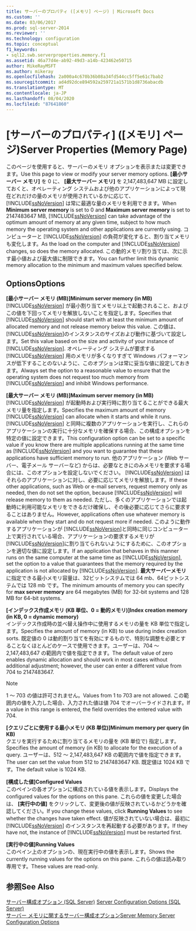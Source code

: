 ```yaml
---
title: サーバーのプロパティ ([メモリ] ページ) | Microsoft Docs
ms.custom: ''
ms.date: 03/06/2017
ms.prod: sql-server-2014
ms.reviewer: ''
ms.technology: configuration
ms.topic: conceptual
f1_keywords:
- sql12.swb.serverproperties.memory.f1
ms.assetid: 46a77d4e-ab92-49d3-a14b-423462e50715
author: MikeRayMSFT
ms.author: mikeray
ms.openlocfilehash: 2a000a4c670b36b08a34fd544cc5ff5e61c7bab2
ms.sourcegitcommit: ad4d92dce894592a259721a1571b1d8736abacdb
ms.translationtype: MT
ms.contentlocale: ja-JP
ms.lasthandoff: 08/04/2020
ms.locfileid: "87641860"
---
```

# <a name="server-properties-memory-page"></a><span data-ttu-id="8b5df-102">[サーバーのプロパティ] ([メモリ] ページ)</span><span class="sxs-lookup"><span data-stu-id="8b5df-102">Server Properties (Memory Page)</span></span>
  <span data-ttu-id="8b5df-103">このページを使用すると、サーバーのメモリ オプションを表示または変更できます。</span><span class="sxs-lookup"><span data-stu-id="8b5df-103">Use this page to view or modify your server memory options.</span></span> <span data-ttu-id="8b5df-104">**[最小サーバー メモリ]** を 0 に、 **[最大サーバー メモリ]** を 2,147,483,647 MB に設定しておくと、オペレーティング システムおよび他のアプリケーションによって現在どれだけの量のメモリが使用されているかに応じて、 [!INCLUDE[ssNoVersion](../../includes/ssnoversion-md.md)] は常に最適な量のメモリを利用できます。</span><span class="sxs-lookup"><span data-stu-id="8b5df-104">When **Minimum server memory** is set to 0 and **Maximum server memory** is set to 2147483647 MB, [!INCLUDE[ssNoVersion](../../includes/ssnoversion-md.md)] can take advantage of the optimum amount of memory at any given time, subject to how much memory the operating system and other applications are currently using.</span></span> <span data-ttu-id="8b5df-105">コンピューターと [!INCLUDE[ssNoVersion](../../includes/ssnoversion-md.md)] の負荷が変化すると、割り当てメモリも変化します。</span><span class="sxs-lookup"><span data-stu-id="8b5df-105">As the load on the computer and [!INCLUDE[ssNoVersion](../../includes/ssnoversion-md.md)] changes, so does the memory allocated.</span></span> <span data-ttu-id="8b5df-106">この動的メモリ割り当ては、次に示す最小値および最大値に制限できます。</span><span class="sxs-lookup"><span data-stu-id="8b5df-106">You can further limit this dynamic memory allocation to the minimum and maximum values specified below.</span></span>  
  
## <a name="options"></a><span data-ttu-id="8b5df-107">Options</span><span class="sxs-lookup"><span data-stu-id="8b5df-107">Options</span></span>  
 <span data-ttu-id="8b5df-108">**[最小サーバー メモリ (MB)]**</span><span class="sxs-lookup"><span data-stu-id="8b5df-108">**Minimum server memory (in MB)**</span></span>  
 <span data-ttu-id="8b5df-109">[!INCLUDE[ssNoVersion](../../includes/ssnoversion-md.md)] が最小割り当てメモリ以上で起動されること、およびこの値を下回ってメモリを解放しないことを指定します。</span><span class="sxs-lookup"><span data-stu-id="8b5df-109">Specifies that [!INCLUDE[ssNoVersion](../../includes/ssnoversion-md.md)] should start with at least the minimum amount of allocated memory and not release memory below this value.</span></span> <span data-ttu-id="8b5df-110">この値は、 [!INCLUDE[ssNoVersion](../../includes/ssnoversion-md.md)]のインスタンスのサイズおよび動作に基づいて設定します。</span><span class="sxs-lookup"><span data-stu-id="8b5df-110">Set this value based on the size and activity of your instance of [!INCLUDE[ssNoVersion](../../includes/ssnoversion-md.md)].</span></span> <span data-ttu-id="8b5df-111">オペレーティング システムが要求する [!INCLUDE[ssNoVersion](../../includes/ssnoversion-md.md)] 用のメモリが多くなりすぎて Windows パフォーマンスが低下することのないように、このオプションは常に妥当な値に設定しておきます。</span><span class="sxs-lookup"><span data-stu-id="8b5df-111">Always set the option to a reasonable value to ensure that the operating system does not request too much memory from [!INCLUDE[ssNoVersion](../../includes/ssnoversion-md.md)] and inhibit Windows performance.</span></span>  
  
 <span data-ttu-id="8b5df-112">**[最大サーバー メモリ (MB)]**</span><span class="sxs-lookup"><span data-stu-id="8b5df-112">**Maximum server memory (in MB)**</span></span>  
 <span data-ttu-id="8b5df-113">[!INCLUDE[ssNoVersion](../../includes/ssnoversion-md.md)] が起動時および実行時に割り当てることができる最大メモリ量を指定します。</span><span class="sxs-lookup"><span data-stu-id="8b5df-113">Specifies the maximum amount of memory [!INCLUDE[ssNoVersion](../../includes/ssnoversion-md.md)] can allocate when it starts and while it runs.</span></span> <span data-ttu-id="8b5df-114">[!INCLUDE[ssNoVersion](../../includes/ssnoversion-md.md)] と同時に複数のアプリケーションを実行し、これらのアプリケーションの実行に十分なメモリを確保する場合、この構成オプションを特定の値に設定できます。</span><span class="sxs-lookup"><span data-stu-id="8b5df-114">This configuration option can be set to a specific value if you know there are multiple applications running at the same time as [!INCLUDE[ssNoVersion](../../includes/ssnoversion-md.md)] and you want to guarantee that these applications have sufficient memory to run.</span></span> <span data-ttu-id="8b5df-115">他のアプリケーション (Web サーバー、電子メール サーバーなど) からは、必要なときにのみメモリを要求する場合には、このオプションを設定しないでください。 [!INCLUDE[ssNoVersion](../../includes/ssnoversion-md.md)] はそれらのアプリケーションに対し、必要に応じてメモリを解放します。</span><span class="sxs-lookup"><span data-stu-id="8b5df-115">If these other applications, such as Web or e-mail servers, request memory only as needed, then do not set the option, because [!INCLUDE[ssNoVersion](../../includes/ssnoversion-md.md)] will release memory to them as needed.</span></span> <span data-ttu-id="8b5df-116">ただし、多くのアプリケーションでは起動時に利用可能なメモリをできるだけ確保し、その後必要に応じてさらに要求することはありません。</span><span class="sxs-lookup"><span data-stu-id="8b5df-116">However, applications often use whatever memory is available when they start and do not request more if needed.</span></span> <span data-ttu-id="8b5df-117">このように動作するアプリケーションが [!INCLUDE[ssNoVersion](../../includes/ssnoversion-md.md)]と同時に同じコンピューター上で実行されている場合、アプリケーションの要求するメモリが [!INCLUDE[ssNoVersion](../../includes/ssnoversion-md.md)]に割り当てられないようにするために、このオプションを適切な値に設定します。</span><span class="sxs-lookup"><span data-stu-id="8b5df-117">If an application that behaves in this manner runs on the same computer at the same time as [!INCLUDE[ssNoVersion](../../includes/ssnoversion-md.md)], set the option to a value that guarantees that the memory required by the application is not allocated by [!INCLUDE[ssNoVersion](../../includes/ssnoversion-md.md)].</span></span> <span data-ttu-id="8b5df-118">**最大サーバーメモリ**に指定できる最小メモリ容量は、32ビットシステムでは 64 mb、64ビットシステムでは 128 mb です。</span><span class="sxs-lookup"><span data-stu-id="8b5df-118">The minimum amounts of memory you can specify for **max server memory** are 64 megabytes (MB) for 32-bit systems and 128 MB for 64-bit systems.</span></span>  
  
 <span data-ttu-id="8b5df-119">**[インデックス作成メモリ (KB 単位、0 = 動的メモリ)]**</span><span class="sxs-lookup"><span data-stu-id="8b5df-119">**Index creation memory (in KB, 0 = dynamic memory)**</span></span>  
 <span data-ttu-id="8b5df-120">インデックス作成時の並べ替え操作中に使用するメモリの量を KB 単位で指定します。</span><span class="sxs-lookup"><span data-stu-id="8b5df-120">Specifies the amount of memory (in KB) to use during index creation sorts.</span></span> <span data-ttu-id="8b5df-121">既定値の 0 は動的割り当てを有効にするもので、特別な調整を必要とすることなくほとんどのケースで使用できます。ユーザーは、704 ～ 2,147,483,647 の範囲内で値を指定できます。</span><span class="sxs-lookup"><span data-stu-id="8b5df-121">The default value of zero enables dynamic allocation and should work in most cases without additional adjustment; however, the user can enter a different value from 704 to 2147483647.</span></span>  
  
> [!NOTE]  
>  <span data-ttu-id="8b5df-122">1 ～ 703 の値は許可されません。</span><span class="sxs-lookup"><span data-stu-id="8b5df-122">Values from 1 to 703 are not allowed.</span></span> <span data-ttu-id="8b5df-123">この範囲内の値を入力した場合、入力された値は値 704 でオーバーライドされます。</span><span class="sxs-lookup"><span data-stu-id="8b5df-123">If a value in this range is entered, the field overrides the entered value with 704.</span></span>  
  
 <span data-ttu-id="8b5df-124">**[クエリごとに使用する最小メモリ (KB 単位)]**</span><span class="sxs-lookup"><span data-stu-id="8b5df-124">**Minimum memory per query (in KB)**</span></span>  
 <span data-ttu-id="8b5df-125">クエリを実行するために割り当てるメモリの量を (KB 単位で) 指定します。</span><span class="sxs-lookup"><span data-stu-id="8b5df-125">Specifies the amount of memory (in KB) to allocate for the execution of a query.</span></span> <span data-ttu-id="8b5df-126">ユーザーは、512 ～ 2,147,483,647 KB の範囲内で値を指定できます。</span><span class="sxs-lookup"><span data-stu-id="8b5df-126">The user can set the value from 512 to 2147483647 KB.</span></span> <span data-ttu-id="8b5df-127">既定値は 1024 KB です。</span><span class="sxs-lookup"><span data-stu-id="8b5df-127">The default value is 1024 KB.</span></span>  
  
 <span data-ttu-id="8b5df-128">**[構成した値]**</span><span class="sxs-lookup"><span data-stu-id="8b5df-128">**Configured Values**</span></span>  
 <span data-ttu-id="8b5df-129">このペインの各オプションに構成されている値を表示します。</span><span class="sxs-lookup"><span data-stu-id="8b5df-129">Displays the configured values for the options on this pane.</span></span> <span data-ttu-id="8b5df-130">これらの値を変更した場合は、 **[実行中の値]** をクリックして、変更後の値が反映されているかどうかを確認してください。</span><span class="sxs-lookup"><span data-stu-id="8b5df-130">If you change these values, click **Running Values** to see whether the changes have taken effect.</span></span> <span data-ttu-id="8b5df-131">値が反映されていない場合は、最初に [!INCLUDE[ssNoVersion](../../includes/ssnoversion-md.md)] のインスタンスを再起動する必要があります。</span><span class="sxs-lookup"><span data-stu-id="8b5df-131">If they have not, the instance of [!INCLUDE[ssNoVersion](../../includes/ssnoversion-md.md)] must be restarted first.</span></span>  
  
 <span data-ttu-id="8b5df-132">**[実行中の値]**</span><span class="sxs-lookup"><span data-stu-id="8b5df-132">**Running Values**</span></span>  
 <span data-ttu-id="8b5df-133">このペイン上のオプションの、現在実行中の値を表示します。</span><span class="sxs-lookup"><span data-stu-id="8b5df-133">Shows the currently running values for the options on this pane.</span></span> <span data-ttu-id="8b5df-134">これらの値は読み取り専用です。</span><span class="sxs-lookup"><span data-stu-id="8b5df-134">These values are read-only.</span></span>  
  
## <a name="see-also"></a><span data-ttu-id="8b5df-135">参照</span><span class="sxs-lookup"><span data-stu-id="8b5df-135">See Also</span></span>  
 <span data-ttu-id="8b5df-136">[サーバー構成オプション &#40;SQL Server&#41;](server-configuration-options-sql-server.md) </span><span class="sxs-lookup"><span data-stu-id="8b5df-136">[Server Configuration Options &#40;SQL Server&#41;](server-configuration-options-sql-server.md) </span></span>  
 [<span data-ttu-id="8b5df-137">サーバー メモリに関するサーバー構成オプション</span><span class="sxs-lookup"><span data-stu-id="8b5df-137">Server Memory Server Configuration Options</span></span>](server-memory-server-configuration-options.md)  
  
  

